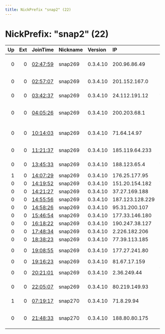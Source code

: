 ```yaml
---
title: NickPrefix "snap2" (22)
---
```


# NickPrefix: "snap2" (22)

|   Up |   Ext | JoinTime                                                                                            | Nickname   | Version   | IP              | AS                                       | CC   |   ORp |   Dirp | OS    | Contact   |   eFamMembers |
|-----:|------:|:----------------------------------------------------------------------------------------------------|:-----------|:----------|:----------------|:-----------------------------------------|:-----|------:|-------:|:------|:----------|--------------:|
|    0 |     0 | [02:47:59](https://metrics.torproject.org/rs.html#details/30D7F2D2E5A5C99049195AFBB1CDFD30809ACB44) | snap269    | 0.3.4.10  | 200.96.86.49    | Brasil Telecom S/A - Filial Distrito Fed | br   | 34527 |      0 | Linux | None      |             1 |
|    0 |     0 | [02:57:07](https://metrics.torproject.org/rs.html#details/A7C83BFEAB56BAC68D3DFFC9072793912440E06E) | snap269    | 0.3.4.10  | 201.152.167.0   | Uninet S.A. de C.V.                      | mx   | 37285 |      0 | Linux | None      |             1 |
|    0 |     0 | [03:42:37](https://metrics.torproject.org/rs.html#details/301B231E1AF09AFB67EF3C09769517289D79ED2C) | snap269    | 0.3.4.10  | 24.112.191.12   | Armstrong Cable Services                 | us   | 39133 |      0 | Linux | None      |             1 |
|    0 |     0 | [04:05:26](https://metrics.torproject.org/rs.html#details/62BE9AA425DB8654E6044A38FD7E74D36DDE666C) | snap269    | 0.3.4.10  | 200.203.68.1    | Brasil Telecom S/A - Filial Distrito Fed | br   | 45019 |      0 | Linux | None      |             1 |
|    0 |     0 | [10:14:03](https://metrics.torproject.org/rs.html#details/4BF2705787147D08448CF95A52EE3E58921BBADA) | snap269    | 0.3.4.10  | 71.64.14.97     | Charter Communications Inc               | us   | 33645 |      0 | Linux | None      |             1 |
|    0 |     0 | [11:21:37](https://metrics.torproject.org/rs.html#details/07BE9BF743A854C41A5B5D048F9C475B26996288) | snap269    | 0.3.4.10  | 185.119.64.233  | DELFIN TELECOM Ltd                       | ru   | 41265 |      0 | Linux | None      |             1 |
|    0 |     0 | [13:45:33](https://metrics.torproject.org/rs.html#details/EEE57F9E27E4AE6D8CDB5D9C6F52C9E18F1047D6) | snap269    | 0.3.4.10  | 188.123.65.4    | Alliance Connectic SAS                   | fr   | 43381 |      0 | Linux | None      |             1 |
|    1 |     0 | [14:07:29](https://metrics.torproject.org/rs.html#details/4419B34E3437673C6333DB37C11D8F8DB148D5CE) | snap269    | 0.3.4.10  | 176.25.177.95   | Sky UK Limited                           | gb   | 42923 |      0 | Linux | None      |             1 |
|    0 |     0 | [14:19:52](https://metrics.torproject.org/rs.html#details/E9F9F03736F6BCAFDB69259012E54188BA193BCC) | snap269    | 0.3.4.10  | 151.20.154.182  | Wind Tre S.p.A.                          | it   | 44767 |      0 | Linux | None      |             1 |
|    0 |     0 | [14:21:27](https://metrics.torproject.org/rs.html#details/7C61EDF139F3EA144310885FB2D1ACABCB51645F) | snap269    | 0.3.4.10  | 37.27.169.188   | Pars Online PJS                          | ir   | 33055 |      0 | Linux | None      |             1 |
|    0 |     0 | [14:55:56](https://metrics.torproject.org/rs.html#details/169D6CEC1F04A79769E29CDBC468269822FAF2D9) | snap269    | 0.3.4.10  | 187.123.128.229 | CLARO S.A.                               | br   | 43611 |      0 | Linux | None      |             1 |
|    0 |     0 | [14:58:26](https://metrics.torproject.org/rs.html#details/2674DD57A8D57B9BA6E976F4FB3CB0DB6A976569) | snap269    | 0.3.4.10  | 95.31.200.107   | PVimpelCom                               | ru   | 37623 |      0 | Linux | None      |             1 |
|    0 |     0 | [15:46:54](https://metrics.torproject.org/rs.html#details/611E6999E1484235702409AF2E37D52F4D0BC4E9) | snap269    | 0.3.4.10  | 177.33.146.180  | CLARO S.A.                               | br   | 36281 |      0 | Linux | None      |             1 |
|    0 |     0 | [16:18:22](https://metrics.torproject.org/rs.html#details/8CA96045798CB087C8E352D04676AE75E6BB8359) | snap269    | 0.3.4.10  | 190.247.38.127  | Prima S.A.                               | ar   | 42239 |      0 | Linux | None      |             1 |
|    0 |     0 | [17:48:34](https://metrics.torproject.org/rs.html#details/614E9CA319E28E05F78CB9033AF426507B74C67D) | snap269    | 0.3.4.10  | 2.226.182.206   | Fastweb                                  | it   | 33621 |      0 | Linux | None      |             1 |
|    0 |     0 | [18:38:23](https://metrics.torproject.org/rs.html#details/461D8BB89335307F867798F7AD485F8949AD03B6) | snap269    | 0.3.4.10  | 77.39.113.185   | Rostelecom                               | ru   | 34621 |      0 | Linux | None      |             1 |
|    0 |     0 | [19:08:55](https://metrics.torproject.org/rs.html#details/329C73AAE1D449AFB12824D1F056A4876D61E1E8) | snap269    | 0.3.4.10  | 177.27.241.80   | TELEFu00D4NICA BRASIL S.A                | br   | 43781 |      0 | Linux | None      |             1 |
|    0 |     0 | [19:16:23](https://metrics.torproject.org/rs.html#details/117D2E2DE4AF71D222C21B2EBDF4C55B40AB0527) | snap269    | 0.3.4.10  | 81.67.17.159    | SFR SA                                   | fr   | 42887 |      0 | Linux | None      |             1 |
|    0 |     0 | [20:21:01](https://metrics.torproject.org/rs.html#details/395A8C047DCA463E759A9CD234205C435182BD16) | snap269    | 0.3.4.10  | 2.36.249.44     | Vodafone Italia S.p.A.                   | it   | 39051 |      0 | Linux | None      |             1 |
|    0 |     0 | [22:05:07](https://metrics.torproject.org/rs.html#details/C59B360D652F79DBC5CDD01E792468CA56FAD81E) | snap269    | 0.3.4.10  | 80.219.149.93   | Liberty Global B.V.                      | ch   | 40235 |      0 | Linux | None      |             1 |
|    1 |     0 | [07:19:17](https://metrics.torproject.org/rs.html#details/984DC921BF829C5DFA19F90C2CA7C206CECFE49C) | snap270    | 0.3.4.10  | 71.8.29.94      | Charter Communications                   | us   | 33907 |      0 | Linux | None      |             1 |
|    0 |     0 | [21:48:33](https://metrics.torproject.org/rs.html#details/74C5BD827CB5028719BE48D300C52A6A053C3398) | snap270    | 0.3.4.10  | 188.80.80.175   | Servicos De Comunicacoes E Multimedia S. | pt   | 44761 |      0 | Linux | None      |             1 |
